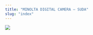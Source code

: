 ```yaml
---
title: "MINOLTA DIGITAL CAMERA – SUDA"
slug: "index"
---
```


[![](/wp-content/PICT2200-300x225.jpg)](/wp-content/PICT2200.jpg)